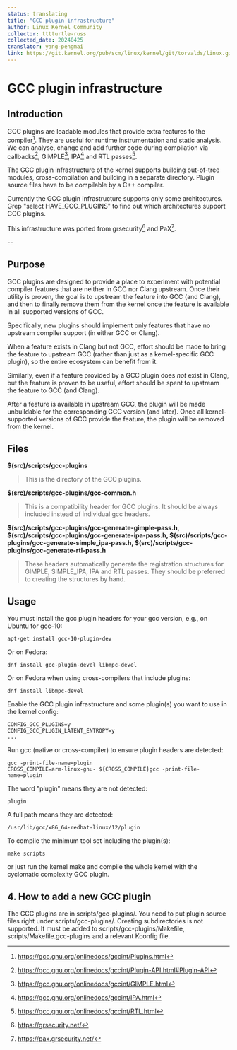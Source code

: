 ```yaml
---
status: translating
title: "GCC plugin infrastructure"
author: Linux Kernel Community
collector: tttturtle-russ
collected_date: 20240425
translator: yang-pengmai
link: https://git.kernel.org/pub/scm/linux/kernel/git/torvalds/linux.git/tree/Documentation/kbuild/gcc-plugins.rst
---
```


# GCC plugin infrastructure

## Introduction

GCC plugins are loadable modules that provide extra features to the
compiler[^1]. They are useful for runtime instrumentation and static
analysis. We can analyse, change and add further code during compilation
via callbacks[^2], GIMPLE[^3], IPA[^4] and RTL passes[^5].

The GCC plugin infrastructure of the kernel supports building
out-of-tree modules, cross-compilation and building in a separate
directory. Plugin source files have to be compilable by a C++ compiler.

Currently the GCC plugin infrastructure supports only some
architectures. Grep \"select HAVE_GCC_PLUGINS\" to find out which
architectures support GCC plugins.

This infrastructure was ported from grsecurity[^6] and PaX[^7].

\--

## Purpose

GCC plugins are designed to provide a place to experiment with potential
compiler features that are neither in GCC nor Clang upstream. Once their
utility is proven, the goal is to upstream the feature into GCC (and
Clang), and then to finally remove them from the kernel once the feature
is available in all supported versions of GCC.

Specifically, new plugins should implement only features that have no
upstream compiler support (in either GCC or Clang).

When a feature exists in Clang but not GCC, effort should be made to
bring the feature to upstream GCC (rather than just as a kernel-specific
GCC plugin), so the entire ecosystem can benefit from it.

Similarly, even if a feature provided by a GCC plugin does *not* exist
in Clang, but the feature is proven to be useful, effort should be spent
to upstream the feature to GCC (and Clang).

After a feature is available in upstream GCC, the plugin will be made
unbuildable for the corresponding GCC version (and later). Once all
kernel-supported versions of GCC provide the feature, the plugin will be
removed from the kernel.

## Files

**\$(src)/scripts/gcc-plugins**

> This is the directory of the GCC plugins.

**\$(src)/scripts/gcc-plugins/gcc-common.h**

> This is a compatibility header for GCC plugins. It should be always
> included instead of individual gcc headers.

**\$(src)/scripts/gcc-plugins/gcc-generate-gimple-pass.h,
\$(src)/scripts/gcc-plugins/gcc-generate-ipa-pass.h,
\$(src)/scripts/gcc-plugins/gcc-generate-simple_ipa-pass.h,
\$(src)/scripts/gcc-plugins/gcc-generate-rtl-pass.h**

> These headers automatically generate the registration structures for
> GIMPLE, SIMPLE_IPA, IPA and RTL passes. They should be preferred to
> creating the structures by hand.

## Usage

You must install the gcc plugin headers for your gcc version, e.g., on
Ubuntu for gcc-10:

    apt-get install gcc-10-plugin-dev

Or on Fedora:

    dnf install gcc-plugin-devel libmpc-devel

Or on Fedora when using cross-compilers that include plugins:

    dnf install libmpc-devel

Enable the GCC plugin infrastructure and some plugin(s) you want to use
in the kernel config:

    CONFIG_GCC_PLUGINS=y
    CONFIG_GCC_PLUGIN_LATENT_ENTROPY=y
    ...

Run gcc (native or cross-compiler) to ensure plugin headers are
detected:

    gcc -print-file-name=plugin
    CROSS_COMPILE=arm-linux-gnu- ${CROSS_COMPILE}gcc -print-file-name=plugin

The word \"plugin\" means they are not detected:

    plugin

A full path means they are detected:

    /usr/lib/gcc/x86_64-redhat-linux/12/plugin

To compile the minimum tool set including the plugin(s):

    make scripts

or just run the kernel make and compile the whole kernel with the
cyclomatic complexity GCC plugin.

## 4. How to add a new GCC plugin

The GCC plugins are in scripts/gcc-plugins/. You need to put plugin
source files right under scripts/gcc-plugins/. Creating subdirectories
is not supported. It must be added to scripts/gcc-plugins/Makefile,
scripts/Makefile.gcc-plugins and a relevant Kconfig file.

[^1]: <https://gcc.gnu.org/onlinedocs/gccint/Plugins.html>

[^2]: <https://gcc.gnu.org/onlinedocs/gccint/Plugin-API.html#Plugin-API>

[^3]: <https://gcc.gnu.org/onlinedocs/gccint/GIMPLE.html>

[^4]: <https://gcc.gnu.org/onlinedocs/gccint/IPA.html>

[^5]: <https://gcc.gnu.org/onlinedocs/gccint/RTL.html>

[^6]: <https://grsecurity.net/>

[^7]: <https://pax.grsecurity.net/>
